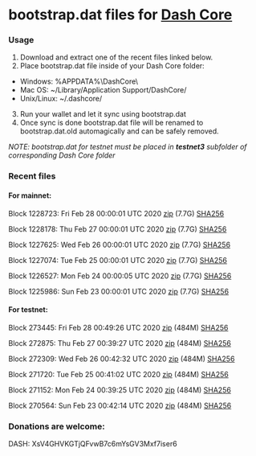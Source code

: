 # bootstrap.dat files for [Dash Core](https://github.com/dashpay/dash)

### Usage

1. Download and extract one of the recent files linked below.
2. Place bootstrap.dat file inside of your Dash Core folder:
 - Windows: %APPDATA%\DashCore\
 - Mac OS: ~/Library/Application Support/DashCore/
 - Unix/Linux: ~/.dashcore/
3. Run your wallet and let it sync using bootstrap.dat
4. Once sync is done bootstrap.dat file will be renamed to bootstrap.dat.old automagically and can be safely removed.

_NOTE: bootstrap.dat for testnet must be placed in **testnet3** subfolder of corresponding Dash Core folder_

### Recent files

#### For mainnet:

Block 1228723: Fri Feb 28 00:00:01 UTC 2020 [zip](https://dash-bootstrap.ams3.digitaloceanspaces.com/mainnet/2020-02-28/bootstrap.dat.zip) (7.7G) [SHA256](https://dash-bootstrap.ams3.digitaloceanspaces.com/mainnet/2020-02-28/sha256.txt)

Block 1228178: Thu Feb 27 00:00:01 UTC 2020 [zip](https://dash-bootstrap.ams3.digitaloceanspaces.com/mainnet/2020-02-27/bootstrap.dat.zip) (7.7G) [SHA256](https://dash-bootstrap.ams3.digitaloceanspaces.com/mainnet/2020-02-27/sha256.txt)

Block 1227625: Wed Feb 26 00:00:01 UTC 2020 [zip](https://dash-bootstrap.ams3.digitaloceanspaces.com/mainnet/2020-02-26/bootstrap.dat.zip) (7.7G) [SHA256](https://dash-bootstrap.ams3.digitaloceanspaces.com/mainnet/2020-02-26/sha256.txt)

Block 1227074: Tue Feb 25 00:00:01 UTC 2020 [zip](https://dash-bootstrap.ams3.digitaloceanspaces.com/mainnet/2020-02-25/bootstrap.dat.zip) (7.7G) [SHA256](https://dash-bootstrap.ams3.digitaloceanspaces.com/mainnet/2020-02-25/sha256.txt)

Block 1226527: Mon Feb 24 00:00:05 UTC 2020 [zip](https://dash-bootstrap.ams3.digitaloceanspaces.com/mainnet/2020-02-24/bootstrap.dat.zip) (7.7G) [SHA256](https://dash-bootstrap.ams3.digitaloceanspaces.com/mainnet/2020-02-24/sha256.txt)

Block 1225986: Sun Feb 23 00:00:01 UTC 2020 [zip](https://dash-bootstrap.ams3.digitaloceanspaces.com/mainnet/2020-02-23/bootstrap.dat.zip) (7.7G) [SHA256](https://dash-bootstrap.ams3.digitaloceanspaces.com/mainnet/2020-02-23/sha256.txt)


#### For testnet:

Block 273445: Fri Feb 28 00:49:26 UTC 2020 [zip](https://dash-bootstrap.ams3.digitaloceanspaces.com/testnet/2020-02-28/bootstrap.dat.zip) (484M) [SHA256](https://dash-bootstrap.ams3.digitaloceanspaces.com/testnet/2020-02-28/sha256.txt)

Block 272875: Thu Feb 27 00:39:27 UTC 2020 [zip](https://dash-bootstrap.ams3.digitaloceanspaces.com/testnet/2020-02-27/bootstrap.dat.zip) (484M) [SHA256](https://dash-bootstrap.ams3.digitaloceanspaces.com/testnet/2020-02-27/sha256.txt)

Block 272309: Wed Feb 26 00:42:32 UTC 2020 [zip](https://dash-bootstrap.ams3.digitaloceanspaces.com/testnet/2020-02-26/bootstrap.dat.zip) (484M) [SHA256](https://dash-bootstrap.ams3.digitaloceanspaces.com/testnet/2020-02-26/sha256.txt)

Block 271720: Tue Feb 25 00:41:02 UTC 2020 [zip](https://dash-bootstrap.ams3.digitaloceanspaces.com/testnet/2020-02-25/bootstrap.dat.zip) (484M) [SHA256](https://dash-bootstrap.ams3.digitaloceanspaces.com/testnet/2020-02-25/sha256.txt)

Block 271152: Mon Feb 24 00:39:25 UTC 2020 [zip](https://dash-bootstrap.ams3.digitaloceanspaces.com/testnet/2020-02-24/bootstrap.dat.zip) (484M) [SHA256](https://dash-bootstrap.ams3.digitaloceanspaces.com/testnet/2020-02-24/sha256.txt)

Block 270564: Sun Feb 23 00:42:14 UTC 2020 [zip](https://dash-bootstrap.ams3.digitaloceanspaces.com/testnet/2020-02-23/bootstrap.dat.zip) (484M) [SHA256](https://dash-bootstrap.ams3.digitaloceanspaces.com/testnet/2020-02-23/sha256.txt)


### Donations are welcome:

DASH: XsV4GHVKGTjQFvwB7c6mYsGV3Mxf7iser6
